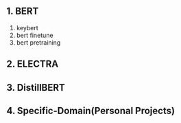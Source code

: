## 1. BERT
1. keybert
2. bert finetune
3. bert pretraining

## 2. ELECTRA

## 3. DistillBERT
## 4. Specific-Domain(Personal Projects)
